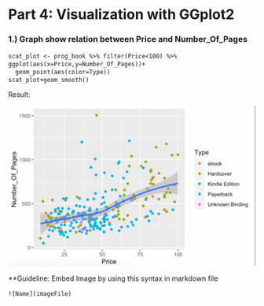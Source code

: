 # Part 4: Visualization with GGplot2
### 1.) Graph show relation between Price and Number_Of_Pages
```{R}
scat_plot <- prog_book %>% filter(Price<100) %>% ggplot(aes(x=Price,y=Number_Of_Pages))+
  geom_point(aes(color=Type))
scat_plot+geom_smooth()
```
Result:

![Graph 1](Graph1.png)

**Guideline:
Embed Image by using this syntax in markdown file
````
![Name](imageFile)
````
